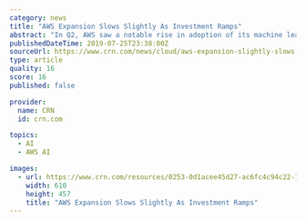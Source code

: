 ```yaml
---
category: news
title: "AWS Expansion Slows Slightly As Investment Ramps"
abstract: "In Q2, AWS saw a notable rise in adoption of its machine learning services, especially Amazon SageMaker, Olsavsky said. Thousands of customers were using the provider's various ML platforms for building artificial intelligence solutions, and AWS will ..."
publishedDateTime: 2019-07-25T23:38:00Z
sourceUrl: https://www.crn.com/news/cloud/aws-expansion-slightly-slows-as-investment-ramps
type: article
quality: 16
score: 16
published: false

provider:
  name: CRN
  id: crn.com

topics:
  - AI
  - AWS AI

images:
  - url: https://www.crn.com/resources/0253-0d1acee45d27-ac6fc4c94c22-1000/aws-booth.jpg
    width: 610
    height: 457
    title: "AWS Expansion Slows Slightly As Investment Ramps"
---
```

